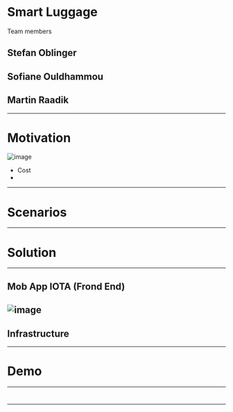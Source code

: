 # Smart Luggage

Team members

## Stefan Oblinger 
## Sofiane Ouldhammou
## Martin Raadik


---
# Motivation
![image](https://raw.githubusercontent.com/blockchained-mobility-hack/Smart-Luggage/master/docs/OriginalStory.png)


- Cost
- 


---
# Scenarios

---
# Solution


---
## Mob App IOTA (Frond End)
![image](https://raw.githubusercontent.com/blockchained-mobility-hack/Smart-Luggage/master/docs/App-Mockup.png)
---
## Infrastructure 

---

# Demo

---
# 
---
